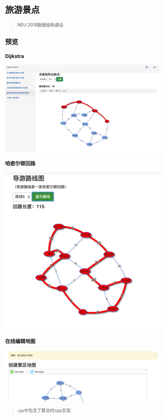# 旅游景点
> NEU 2018数据结构课设

## 预览
### Dijkstra  
![](preview/preview1.png)

### 哈密尔顿回路  
![](preview/preview2.png)

### 在线编辑地图  
![](preview/preview3.png)

> `cpp`中包含了算法的cpp实现